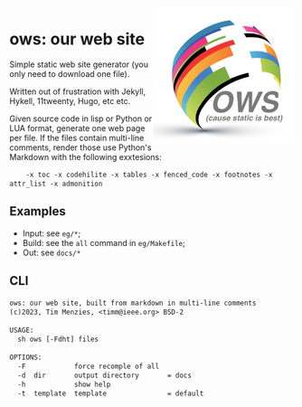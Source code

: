 <img align=right width=250 src="docs/img/banner.png">

# ows: our web site

Simple static web site generator (you only need to download one file).

Written out of frustration with Jekyll, Hykell, 11tweenty, Hugo, etc etc.  

Given source code in lisp or Python or LUA format, generate one web page per file. If the files contain multi-line comments,
render those use Python's Markdown with the following exxtesions:

        -x toc -x codehilite -x tables -x fenced_code -x footnotes -x attr_list -x admonition

## Examples

- Input: see `eg/*`;
- Build: see the `all` command in `eg/Makefile`;
- Out: see `docs/*`

## CLI

```
ows: our web site, built from markdown in multi-line comments
(c)2023, Tim Menzies, <timm@ieee.org> BSD-2

USAGE:
  sh ows [-Fdht] files

OPTIONS:
  -F            force recomple of all
  -d  dir       output directory       = docs
  -h            show help 
  -t  template  template               = default
```
